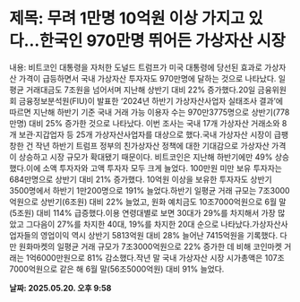 # **제목: 무려 1만명 10억원 이상 가지고 있다…한국인 970만명 뛰어든 가상자산 시장**

  내용: 비트코인 대통령을 자처한 도널드 트럼프가 미국 대통령에 당선된 효과로 가상자산 가격이 급등하면서 국내 가상자산 투자자도 970만명에 달하는 것으로 나타났다. 일평균 거래대금도 7조원을 넘어서며 지난해 상반기 대비 22% 증가했다.20일 금융위원회 금융정보분석원(FIU)이 발표한 ‘2024년 하반기 가상자산사업자 실태조사 결과’에 따르면 지난해 하반기 기준 국내 거래 가능 이용자 수는 970만3775명으로 상반기(778만명) 대비 25% 증가한 것으로 나타났다. 이번 조사는 국내 17개 가상자산 거래소와 8개 보관·지갑업자 등 25개 가상자산사업자를 대상으로 했다.국내 가상자산 시장이 급팽창한 건 작년 하반기 트럼프 정부의 친가상자산 정책에 대한 기대감으로 가상자산 가격이 상승하고 시장 규모가 확대됐기 때문이다. 비트코인은 지난해 하반기에만 49% 상승했다.이에 소액 투자자와 고액 투자자 모두 크게 늘었다. 100만원 미만 보유 투자자는 684만명으로 상반기 대비 21% 증가했다. 10억원 이상을 보유한 투자자도 상반기 3500명에서 하반기 1만200명으로 191% 늘었다.하반기 일평균 거래 규모는 7조3000억원으로 상반기(6조원) 대비 22% 늘었고, 원화 예치금도 10조7000억원으로 6월 말(5조원) 대비 114% 급증했다.이용 연령대별로 보면 30대가 29%를 차지해서 가장 많았고 그다음이 27%를 차지한 40대, 19%를 차지한 20대 순으로 나타났다.가상자산사업자들의 영업이익 역시 상반기 5813억원 대비 28% 늘어난 7415억원을 기록했다. 다만 원화마켓의 일평균 거래 규모가 7조3000억원으로 22% 증가한 데 비해 코인마켓 거래는 1억6000만원으로 81% 감소했다.작년 말 국내 가상자산 시장 시가총액은 107조7000억원으로 같은 해 6월 말(56조5000억원) 대비 91% 늘었다.

  **날짜: 2025.05.20. 오후 9:58**